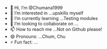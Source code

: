 - 👋 Hi, I’m @Chumana1999
- 👀 I’m interested in ...upskills myself
- 🌱 I’m currently learning ...Testing modules
- 💞️ I’m looking to collaborate on ...
- 📫 How to reach me ...Not on Github please!
- 😄 Pronouns: ...Chum, Chu
- ⚡ Fun fact: ...

<!---
Chumana1999/Chumana1999 is a ✨ special ✨ repository because its `README.md` (this file) appears on your GitHub profile.
You can click the Preview link to take a look at your changes.
--->

